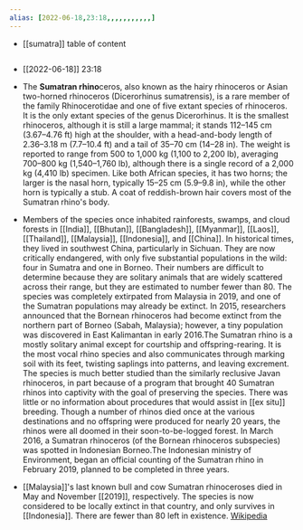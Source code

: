 ```yaml
---
alias: [2022-06-18,23:18,,,,,,,,,,,]
---
```

- [[sumatra]]
table of content
```toc
```

- [[2022-06-18]] 23:18
- The **Sumatran rhino**ceros, also known as the hairy rhinoceros or Asian two-horned rhinoceros (Dicerorhinus sumatrensis), is a rare member of the family Rhinocerotidae and one of five extant species of rhinoceros. It is the only extant species of the genus Dicerorhinus. It is the smallest rhinoceros, although it is still a large mammal; it stands 112–145 cm (3.67–4.76 ft) high at the shoulder, with a head-and-body length of 2.36–3.18 m (7.7–10.4 ft) and a tail of 35–70 cm (14–28 in). The weight is reported to range from 500 to 1,000 kg (1,100 to 2,200 lb), averaging 700–800 kg (1,540–1,760 lb), although there is a single record of a 2,000 kg (4,410 lb) specimen. Like both African species, it has two horns; the larger is the nasal horn, typically 15–25 cm (5.9–9.8 in), while the other horn is typically a stub. A coat of reddish-brown hair covers most of the Sumatran rhino's body.

- Members of the species once inhabited rainforests, swamps, and cloud forests in [[India]], [[Bhutan]], [[Bangladesh]], [[Myanmar]], [[Laos]], [[Thailand]], [[Malaysia]], [[Indonesia]], and [[China]]. In historical times, they lived in southwest China, particularly in Sichuan. They are now critically endangered, with only five substantial populations in the wild: four in Sumatra and one in Borneo. Their numbers are difficult to determine because they are solitary animals that are widely scattered across their range, but they are estimated to number fewer than 80. The species was completely extirpated from Malaysia in 2019, and one of the Sumatran populations may already be extinct. In 2015, researchers announced that the Bornean rhinoceros had become extinct from the northern part of Borneo (Sabah, Malaysia); however, a tiny population was discovered in East Kalimantan in early 2016.The Sumatran rhino is a mostly solitary animal except for courtship and offspring-rearing. It is the most vocal rhino species and also communicates through marking soil with its feet, twisting saplings into patterns, and leaving excrement. The species is much better studied than the similarly reclusive Javan rhinoceros, in part because of a program that brought 40 Sumatran rhinos into captivity with the goal of preserving the species. There was little or no information about procedures that would assist in [[ex situ]] breeding. Though a number of rhinos died once at the various destinations and no offspring were produced for nearly 20 years, the rhinos were all doomed in their soon-to-be-logged forest. In March 2016, a Sumatran rhinoceros (of the Bornean rhinoceros subspecies) was spotted in Indonesian Borneo.The Indonesian ministry of Environment, began an official counting of the Sumatran rhino in February 2019, planned to be completed in three years.

- [[Malaysia]]'s last known bull and cow Sumatran rhinoceroses died in May and November [[2019]], respectively. The species is now considered to be locally extinct in that country, and only survives in [[Indonesia]]. There are fewer than 80 left in existence.
[Wikipedia](https://en.wikipedia.org/wiki/Sumatran%20rhinoceros)